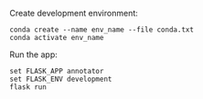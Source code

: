 Create development environment:

```commandline
conda create --name env_name --file conda.txt
conda activate env_name
```

Run the app:

```commandline
set FLASK_APP annotator
set FLASK_ENV development
flask run
```
